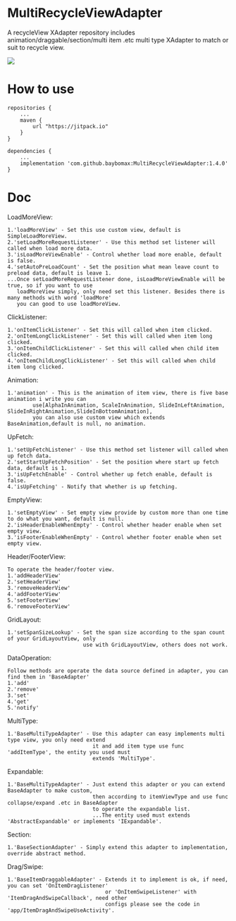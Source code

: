 # MultiRecycleViewAdapter
A recycleView XAdapter repository includes animation/draggable/section/multi item .etc multi type XAdapter to match or suit to recycle view.

[![](https://www.jitpack.io/v/baybomax/RecyclerViewAdapter.svg)](https://www.jitpack.io/#baybomax/RecyclerViewAdapter)

# How to use


	repositories {
		...
		maven {
			url "https://jitpack.io"
		}
	}

	dependencies {
		...
		implementation 'com.github.baybomax:MultiRecycleViewAdapter:1.4.0'
	}

# Doc

LoadMoreView:

    1.'loadMoreView' - Set this use custom view, default is SimpleLoadMoreView.
    2.'setLoadMoreRequestListener' - Use this method set listener will called when load more data.
    3.'isLoadMoreViewEnable' - Control whether load more enable, default is false.
    4.'setAutoPreLoadCount' - Set the position what mean leave count to preload data, default is leave 1.
	...Once setLoadMoreRequestListener done, isLoadMoreViewEnable will be true, so if you want to use
	   loadMoreView simply, only need set this listener. Besides there is many methods with word 'loadMore'
	   you can good to use loadMoreView.

ClickListener:

    1.'onItemClickListener' - Set this will called when item clicked.
    2.'onItemLongClickListener' - Set this will called when item long clicked.
    3.'onItemChildClickListener' - Set this will called when child item clicked.
    4.'onItemChildLongClickListener' - Set this will called when child item long clicked.

Animation:

    1.'animation' - This is the animation of item view, there is five base animation i write you can 
			use[AlphaInAnimation, ScaleInAnimation, SlideInLeftAnimation, SlideInRightAnimation,SlideInBottomAnimation], 
			you can also use custom view which extends BaseAnimation,default is null, no animation.

UpFetch:

    1.'setUpFetchListener' - Use this method set listener will called when up fetch data.
    2.'setStartUpFetchPosition' - Set the position where start up fetch data, default is 1.
    3.'isUpFetchEnable' - Control whether up fetch enable, default is false.
    4.'isUpFetching' - Notify that whether is up fetching.

EmptyView:

    1.'setEmptyView' - Set empty view provide by custom more than one time to do what you want, default is null.
    2.'isHeaderEnableWhenEmpty' - Control whether header enable when set empty view.
    3.'isFooterEnableWhenEmpty' - Control whether footer enable when set empty view.

Header/FooterView:

    To operate the header/footer view.
    1.'addHeaderView'
    2.'setHeaderView'
    3.'removeHeaderView'
    4.'addFooterView'
    5.'setFooterView'
    6.'removeFooterView'

GridLayout:

    1.'setSpanSizeLookup' - Set the span size according to the span count of your GridLayoutView, only
                            use with GridLayoutView, others does not work.

DataOperation:

    Follow methods are operate the data source defined in adapter, you can find them in 'BaseAdapter'
    1.'add'
    2.'remove'
    3.'set'
    4.'get'
    5.'notify'

MultiType:

    1.'BaseMultiTypeAdapter' - Use this adapter can easy implements multi type view, you only need extend
                               it and add item type use func 'addItemType', the entity you used must
                               extends 'MultiType'.

Expandable:

    1.'BaseMultiTypeAdapter' - Just extend this adapter or you can extend BaseAdapter to make custom,
                               then according to itemViewType and use func collapse/expand .etc in BaseAdapter
                               to operate the expandable list.
                               ...The entity used must extends 'AbstractExpandable' or implements 'IExpandable'.

Section:

    1.'BaseSectionAdapter' - Simply extend this adapter to implementation, override abstract method.

Drag/Swipe:

    1.'BaseItemDraggableAdapter' - Extends it to implement is ok, if need, you can set 'OnItemDragListener'
                                   or 'OnItemSwipeListener' with 'ItemDragAndSwipeCallback', need other
                                   configs please see the code in 'app/ItemDragAndSwipeUseActivity'.
